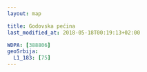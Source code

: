 ```yaml
---
layout: map

title: Godovska pećina
last_modified_at: 2018-05-18T00:19:13+02:00

WDPA: [388806]
geoSrbija:
  L1_183: [75]
---
```

